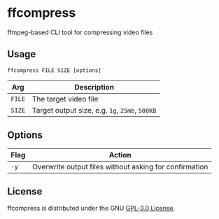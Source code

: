 # ffcompress

ffmpeg-based CLI tool for compressing video files

## Usage
```
ffcompress FILE SIZE [options]
```

| Arg | Description |
| ---- | ----------- |
| `FILE` | The target video file |
| `SIZE` | Target output size, e.g. `1g`, `25mb`, `500KB` |

## Options
| Flag | Action |
| ------ | ------ |
| `-y` | Overwrite output files without asking for confirmation |

## License
ffcompress is distributed under the GNU [GPL-3.0 License](https://github.com/fergusch/ffcompress/blob/main/LICENSE).